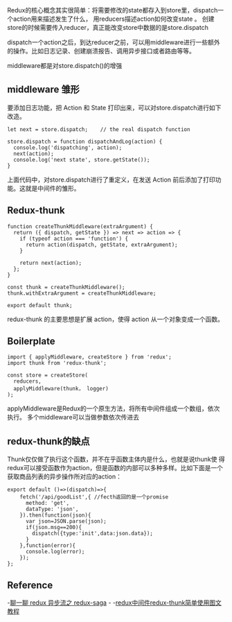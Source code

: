 
Redux的核心概念其实很简单：将需要修改的state都存入到store里，dispatch一个action用来描述发生了什么，
用reducers描述action如何改变state 。
创建store的时候需要传入reducer，真正能改变store中数据的是store.dispatch 

dispatch一个action之后，到达reducer之前，可以用middleware进行一些额外的操作。比如日志记录、创建崩溃报告、调用异步接口或者路由等等。


middleware都是对store.dispatch()的增强

## middleware 雏形
要添加日志功能，把 Action 和 State 打印出来，可以对store.dispatch进行如下改造。
```
let next = store.dispatch;    // the real dispatch function

store.dispatch = function dispatchAndLog(action) {
  console.log('dispatching', action);
  next(action);
  console.log('next state', store.getState());
}
```
上面代码中，对store.dispatch进行了重定义，在发送 Action 前后添加了打印功能。这就是中间件的雏形。

## Redux-thunk
```
function createThunkMiddleware(extraArgument) {
  return ({ dispatch, getState }) => next => action => {
    if (typeof action === 'function') {
      return action(dispatch, getState, extraArgument);
    }

    return next(action);
  };
}

const thunk = createThunkMiddleware();
thunk.withExtraArgument = createThunkMiddleware;

export default thunk;
```

redux-thunk 的主要思想是扩展 action，使得 action 从一个对象变成一个函数。


## Boilerplate
```
import { applyMiddleware, createStore } from 'redux';
import thunk from 'redux-thunk';

const store = createStore(
  reducers, 
  applyMiddleware(thunk， logger)
);
```
applyMiddleware是Redux的一个原生方法，将所有中间件组成一个数组，依次执行。 多个middleware可以当做参数依次传进去

## redux-thunk的缺点
Thunk仅仅做了执行这个函数，并不在乎函数主体内是什么，也就是说thunk使
得redux可以接受函数作为action，但是函数的内部可以多种多样。比如下面是一个获取商品列表的异步操作所对应的action：
```
export default ()=>(dispatch)=>{
    fetch('/api/goodList',{ //fecth返回的是一个promise
      method: 'get',
      dataType: 'json',
    }).then(function(json){
      var json=JSON.parse(json);
      if(json.msg==200){
        dispatch({type:'init',data:json.data});
      }
    },function(error){
      console.log(error);
    });
};
```




## Reference
-[聊一聊 redux 异步流之 redux-saga](https://www.jianshu.com/p/e84493c7af35)
-[](https://juejin.im/post/5bfbaeea5188254e2a0435c9)
-[redux中间件redux-thunk简单使用图文教程](https://github.com/frontend9/fe9-library/issues/214)